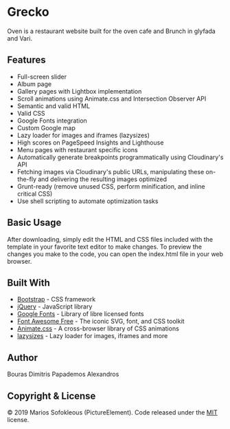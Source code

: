 # Grecko

Oven is a restaurant website  built for the oven cafe and Brunch in glyfada and Vari.

## Features

* Full-screen slider
* Album page
* Gallery pages with Lightbox implementation
* Scroll animations using Animate.css and Intersection Observer API
* Semantic and valid HTML
* Valid CSS
* Google Fonts integration
* Custom Google map
* Lazy loader for images and iframes (lazysizes)
* High scores on PageSpeed Insights and Lighthouse
* Menu pages with restaurant specific icons
* Automatically generate breakpoints programmatically using Cloudinary's API
* Fetching images via Cloudinary's public URLs, manipulating these on-the-fly and delivering the resulting images optimized
* Grunt-ready (remove unused CSS, perform minification, and inline critical CSS)
* Use shell scripting to automate optimization tasks

## Basic Usage

After downloading, simply edit the HTML and CSS files included with the template in your favorite text editor to make changes. To preview the changes you make to the code, you can open the index.html file in your web browser.

## Built With

* [Bootstrap](https://github.com/twbs/bootstrap) - CSS framework
* [jQuery](https://github.com/jquery/jquery) - JavaScript library
* [Google Fonts](https://github.com/google/fonts) - Library of libre licensed fonts
* [Font Awesome Free](https://github.com/FortAwesome/Font-Awesome) - The iconic SVG, font, and CSS toolkit
* [Animate.css](https://github.com/daneden/animate.css) - A cross-browser library of CSS animations
* [lazysizes](https://github.com/aFarkas/lazysizes) - Lazy loader for images, iframes and more

## Author
Bouras Dimitris 
Papademos Alexandros
## Copyright &amp; License

&copy; 2019 Marios Sofokleous (PictureElement). Code released under the [MIT](LICENSE) license.
